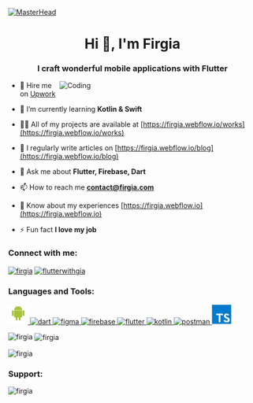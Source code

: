 [![MasterHead](https://media0.giphy.com/headers/dhunten/0DvIY8fAjBSg.gif)](https://firgia.webflow.io/)
<h1 align="center">Hi 👋, I'm Firgia</h1>
<h3 align="center">I craft wonderful mobile applications with Flutter</h3>
<img align="right" alt="Coding" width="400" src="https://camo.githubusercontent.com/cae12fddd9d6982901d82580bdf321d81fb299141098ca1c2d4891870827bf17/68747470733a2f2f6d69726f2e6d656469756d2e636f6d2f6d61782f313336302f302a37513379765349765f7430696f4a2d5a2e676966">



- 🔭 Hire me on [Upwork](https://www.upwork.com/freelancers/~01d0a4a01b73e5a2a4)

- 🌱 I’m currently learning **Kotlin & Swift**

- 👨‍💻 All of my projects are available at [https://firgia.webflow.io/works](https://firgia.webflow.io/works)

- 📝 I regularly write articles on [https://firgia.webflow.io/blog](https://firgia.webflow.io/blog)

- 💬 Ask me about **Flutter, Firebase, Dart**

- 📫 How to reach me **contact@firgia.com**

- 📄 Know about my experiences [https://firgia.webflow.io](https://firgia.webflow.io)

- ⚡ Fun fact **I love my job**

<h3 align="left">Connect with me:</h3>
<p align="left">
<a href="https://linkedin.com/in/firgia" target="blank"><img align="center" src="https://raw.githubusercontent.com/rahuldkjain/github-profile-readme-generator/master/src/images/icons/Social/linked-in-alt.svg" alt="firgia" height="30" width="40" /></a>
<a href="https://www.youtube.com/c/flutterwithgia" target="blank"><img align="center" src="https://raw.githubusercontent.com/rahuldkjain/github-profile-readme-generator/master/src/images/icons/Social/youtube.svg" alt="flutterwithgia" height="30" width="40" /></a>
</p>

<h3 align="left">Languages and Tools:</h3>
<p align="left"> <a href="https://developer.android.com" target="_blank" rel="noreferrer"> <img src="https://raw.githubusercontent.com/devicons/devicon/master/icons/android/android-original-wordmark.svg" alt="android" width="40" height="40"/> </a> <a href="https://dart.dev" target="_blank" rel="noreferrer"> <img src="https://www.vectorlogo.zone/logos/dartlang/dartlang-icon.svg" alt="dart" width="40" height="40"/> </a> <a href="https://www.figma.com/" target="_blank" rel="noreferrer"> <img src="https://www.vectorlogo.zone/logos/figma/figma-icon.svg" alt="figma" width="40" height="40"/> </a> <a href="https://firebase.google.com/" target="_blank" rel="noreferrer"> <img src="https://www.vectorlogo.zone/logos/firebase/firebase-icon.svg" alt="firebase" width="40" height="40"/> </a> <a href="https://flutter.dev" target="_blank" rel="noreferrer"> <img src="https://www.vectorlogo.zone/logos/flutterio/flutterio-icon.svg" alt="flutter" width="40" height="40"/> </a> <a href="https://kotlinlang.org" target="_blank" rel="noreferrer"> <img src="https://www.vectorlogo.zone/logos/kotlinlang/kotlinlang-icon.svg" alt="kotlin" width="40" height="40"/> </a> <a href="https://postman.com" target="_blank" rel="noreferrer"> <img src="https://www.vectorlogo.zone/logos/getpostman/getpostman-icon.svg" alt="postman" width="40" height="40"/> </a> <a href="https://www.typescriptlang.org/" target="_blank" rel="noreferrer"> <img src="https://raw.githubusercontent.com/devicons/devicon/master/icons/typescript/typescript-original.svg" alt="typescript" width="40" height="40"/> </a> </p>

<p><img align="left" src="https://github-readme-stats.vercel.app/api/top-langs?username=firgia&show_icons=true&locale=en&layout=compact" alt="firgia" /></p>

<p>&nbsp;<img align="center" src="https://github-readme-stats.vercel.app/api?username=firgia&show_icons=true&locale=en" alt="firgia" /></p>

<p><img align="center" src="https://github-readme-streak-stats.herokuapp.com/?user=firgia&" alt="firgia" /></p>

<h3 align="left">Support:</h3>
<p><a href="https://www.buymeacoffee.com/firgia"> <img align="left" src="https://cdn.buymeacoffee.com/buttons/v2/default-yellow.png" height="50" width="210" alt="firgia" /></a></p><br><br>
